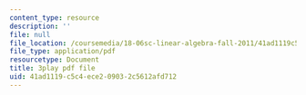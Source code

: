 ```yaml
---
content_type: resource
description: ''
file: null
file_location: /coursemedia/18-06sc-linear-algebra-fall-2011/41ad1119c5c4ece209032c5612afd712_Ts3o2I8_Mxc.pdf
file_type: application/pdf
resourcetype: Document
title: 3play pdf file
uid: 41ad1119-c5c4-ece2-0903-2c5612afd712
---
```

